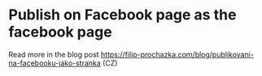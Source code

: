 # Publish on Facebook page as the facebook page

Read more in the blog post https://filip-prochazka.com/blog/publikovani-na-facebooku-jako-stranka (CZ)
